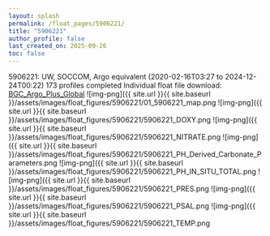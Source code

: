 ```yaml
---
layout: splash
permalink: /float_pages/5906221/
title: "5906221"
author_profile: false
last_created_on: 2025-09-26
toc: false
---
```

 
5906221: UW, SOCCOM, Argo equivalent (2020-02-16T03:27 to 2024-12-24T00:22)
173 profiles completed
Individual float file download: [BGC_Argo_Plus_Global](https://ftp.soest.hawaii.edu/bgc_argo_plus/Individual_Floats/outliers_removed/5906221_Sprof_processed.nc)
![img-png]({{ site.url }}{{ site.baseurl }}/assets/images/float_figures/5906221/01_5906221_map.png
![img-png]({{ site.url }}{{ site.baseurl }}/assets/images/float_figures/5906221/5906221_DOXY.png
![img-png]({{ site.url }}{{ site.baseurl }}/assets/images/float_figures/5906221/5906221_NITRATE.png
![img-png]({{ site.url }}{{ site.baseurl }}/assets/images/float_figures/5906221/5906221_PH_Derived_Carbonate_Parameters.png
![img-png]({{ site.url }}{{ site.baseurl }}/assets/images/float_figures/5906221/5906221_PH_IN_SITU_TOTAL.png
![img-png]({{ site.url }}{{ site.baseurl }}/assets/images/float_figures/5906221/5906221_PRES.png
![img-png]({{ site.url }}{{ site.baseurl }}/assets/images/float_figures/5906221/5906221_PSAL.png
![img-png]({{ site.url }}{{ site.baseurl }}/assets/images/float_figures/5906221/5906221_TEMP.png

